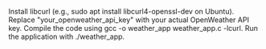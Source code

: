 Install libcurl (e.g., sudo apt install libcurl4-openssl-dev on Ubuntu).
Replace "your_openweather_api_key" with your actual OpenWeather API key.
Compile the code using gcc -o weather_app weather_app.c -lcurl.
Run the application with ./weather_app.
